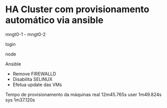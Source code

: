 # HA Cluster com provisionamento automático via ansible

mngt0-1 - mngt0-2

login

node

Ansible
- Remove FIREWALLD
- Disabilita SELINUX
- Efetua update das VMs

Tempo de provisionamento da máquinas
real	12m45.765s
user	1m49.824s
sys	1m37.120s
